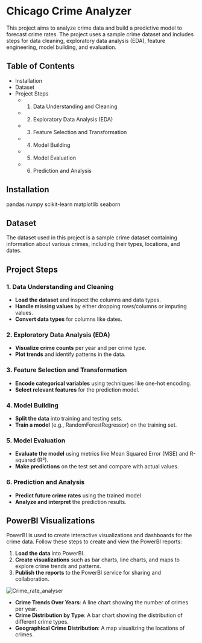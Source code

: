 # Chicago Crime Analyzer

This project aims to analyze crime data and build a predictive model to forecast crime rates. The project uses a sample crime dataset and includes steps for data cleaning, exploratory data analysis (EDA), feature engineering, model building, and evaluation.

## Table of Contents
- Installation
- Dataset
- Project Steps
  - 1. Data Understanding and Cleaning
  - 2. Exploratory Data Analysis (EDA)
  - 3. Feature Selection and Transformation
  - 4. Model Building
  - 5. Model Evaluation
  - 6. Prediction and Analysis
  

## Installation

pandas
numpy
scikit-learn
matplotlib
seaborn

## Dataset

The dataset used in this project is a sample crime dataset containing information about various crimes, including their types, locations, and dates.

## Project Steps

### 1. Data Understanding and Cleaning

- **Load the dataset** and inspect the columns and data types.
- **Handle missing values** by either dropping rows/columns or imputing values.
- **Convert data types** for columns like dates.

### 2. Exploratory Data Analysis (EDA)

- **Visualize crime counts** per year and per crime type.
- **Plot trends** and identify patterns in the data.

### 3. Feature Selection and Transformation

- **Encode categorical variables** using techniques like one-hot encoding.
- **Select relevant features** for the prediction model.

### 4. Model Building

- **Split the data** into training and testing sets.
- **Train a model** (e.g., RandomForestRegressor) on the training set.

### 5. Model Evaluation

- **Evaluate the model** using metrics like Mean Squared Error (MSE) and R-squared (R²).
- **Make predictions** on the test set and compare with actual values.

### 6. Prediction and Analysis

- **Predict future crime rates** using the trained model.
- **Analyze and interpret** the prediction results.

## PowerBI Visualizations

PowerBI is used to create interactive visualizations and dashboards for the crime data. Follow these steps to create and view the PowerBI reports:

1. **Load the data** into PowerBI.
2. **Create visualizations** such as bar charts, line charts, and maps to explore crime trends and patterns.
3. **Publish the reports** to the PowerBI service for sharing and collaboration.

![Crime_rate_analyser](https://github.com/Santhoshkumar6242/CrimeRateAnalyzer/assets/160504553/d47d4a11-2c83-4fba-990a-90b075d7b26b)

- **Crime Trends Over Years**: A line chart showing the number of crimes per year.
- **Crime Distribution by Type**: A bar chart showing the distribution of different crime types.
- **Geographical Crime Distribution**: A map visualizing the locations of crimes.

